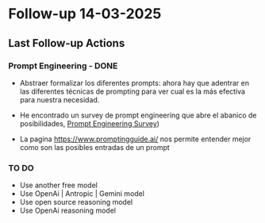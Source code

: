 # Follow-up 14-03-2025

## Last Follow-up Actions

### Prompt Engineering - DONE
- Abstraer formalizar los diferentes prompts: ahora hay que adentrar en las diferentes técnicas de prompting para ver cual es la más efectiva para nuestra necesidad.

- He encontrado un survey de prompt engineering que abre el abanico de posibilidades, [Prompt Engineering Survey](https://github.com/federicoperezmarina/101_phd/tree/main/papers/2402.07927))

- La pagina https://www.promptingguide.ai/ nos permite entender mejor como son las posibles entradas de un prompt

### TO DO
- Use another free model
- Use OpenAi | Antropic | Gemini model
- Use open source reasoning model
- Use OpenAi reasoning model